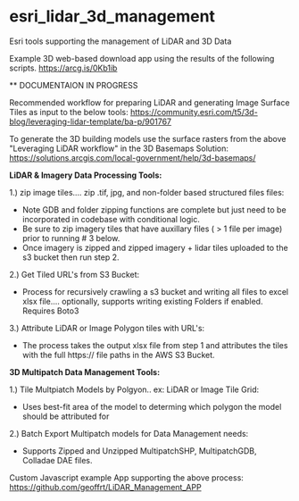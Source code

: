 # esri_lidar_3d_management
Esri tools supporting the management of LiDAR and 3D Data

Example 3D web-based download app using the results of the following scripts.
https://arcg.is/0Kb1ib

** DOCUMENTAION IN PROGRESS

Recommended workflow for preparing LiDAR and generating Image Surface Tiles as input to the below tools:
https://community.esri.com/t5/3d-blog/leveraging-lidar-template/ba-p/901767

To generate the 3D building models use the surface rasters from the above "Leveraging LiDAR workflow" in the 3D Basemaps Solution:
https://solutions.arcgis.com/local-government/help/3d-basemaps/

<b>LiDAR & Imagery Data Processing Tools:</b>

1.) zip image tiles.... zip .tif, jpg, and non-folder based structured files files:
- Note GDB and folder zipping functions are complete but just need to be incorporated in codebase with conditional logic.
- Be sure to zip imagery tiles that have auxillary files ( > 1 file per image) prior to running # 3 below.
- Once imagery is zipped and zipped imagery + lidar tiles uploaded to the s3 bucket then run step 2.

2.) Get Tiled URL's from S3 Bucket:
- Process for recursively crawling a s3 bucket and writing all files to excel xlsx file.... optionally, supports writing existing Folders if enabled. Requires Boto3

3.) Attribute LiDAR or Image Polygon tiles with URL's:
- The process takes the output xlsx file from step 1 and attributes the tiles with the full https:// file paths in the AWS S3 Bucket. 

<b>3D Multipatch Data Management Tools:</b>

1.) Tile Multpiatch Models by Polgyon.. ex: LiDAR or Image Tile Grid:
- Uses best-fit area of the model to determing which polygon the model should be attributed for

2.) Batch Export Multipatch models for Data Management needs:
- Supports Zipped and Unzipped MultipatchSHP, MultipatchGDB, Colladae DAE files.

Custom Javascript example App supporting the above process: https://github.com/geoffrt/LiDAR_Management_APP

